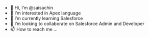 - 👋 Hi, I’m @saisachin
- 👀 I’m interested in Apex language
- 🌱 I’m currently learning Salesforce  
- 💞️ I’m looking to collaborate on Salesforce Admin and Developer  
- 📫 How to reach me ...

<!---
saisachin20/saisachin20 is a ✨ special ✨ repository because its `README.md` (this file) appears on your GitHub profile.
You can click the Preview link to take a look at your changes.
--->
